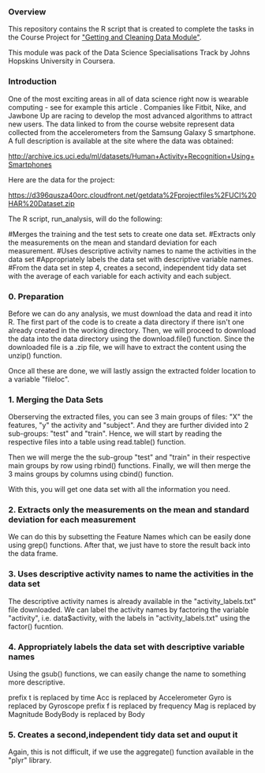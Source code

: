 ### Overview

This repository contains the R script that is created to complete the tasks in the Course Project for ["Getting and Cleaning Data Module"](https://class.coursera.org/getdata-012).

This module was pack of the Data Science Specialisations Track by Johns Hopskins University in Coursera.

### Introduction

One of the most exciting areas in all of data science right now is wearable computing - see for example this article . Companies like Fitbit, Nike, and Jawbone Up are racing to develop the most advanced algorithms to attract new users. The data linked to from the course website represent data collected from the accelerometers from the Samsung Galaxy S smartphone. A full description is available at the site where the data was obtained: 

http://archive.ics.uci.edu/ml/datasets/Human+Activity+Recognition+Using+Smartphones

Here are the data for the project: 

https://d396qusza40orc.cloudfront.net/getdata%2Fprojectfiles%2FUCI%20HAR%20Dataset.zip 

The R script, run_analysis, will do the following:
 
#Merges the training and the test sets to create one data set.
#Extracts only the measurements on the mean and standard deviation for each measurement. 
#Uses descriptive activity names to name the activities in the data set
#Appropriately labels the data set with descriptive variable names. 
#From the data set in step 4, creates a second, independent tidy data set with the average of each variable for each activity and each subject.

### 0. Preparation

Before we can do any analysis, we must download the data and read it into R.
The first part of the code is to create a data directory if there isn't one already created in the working directory. Then, we will proceed to download the data into the data directory using the download.file() function. Since the downloaded file is a .zip file, we will have to extract the content using the unzip() function.

Once all these are done, we will lastly assign the extracted folder location to a variable "fileloc".

### 1. Merging the Data Sets

Oberserving the extracted files, you can see 3 main groups of files: "X" the features, "y" the activity and "subject". And they are further divided into 2 sub-groups: "test" and "train". Hence, we will start by reading the respective files into a table using read.table() function.

Then we will merge the the sub-group "test" and "train" in their respective main groups by row using rbind() functions.
Finally, we will then merge the 3 mains groups by columns using cbind() function.

With this, you will get one data set with all the information you need.

### 2. Extracts only the measurements on the mean and standard deviation for each measurement

We can do this by subsetting the Feature Names which can be easily done using grep() functions.
After that, we just have to store the result back into the data frame.

### 3. Uses descriptive activity names to name the activities in the data set

The descriptive activity names is already available in the "activity_labels.txt" file downloaded. We can label the activity names by factoring the variable "activity", i.e. data$activity, with the labels in "activity_labels.txt" using the factor() fucntion.

### 4. Appropriately labels the data set with descriptive variable names

Using the gsub() functions, we can easily change the name to something more descriptive.

prefix t is replaced by time
Acc is replaced by Accelerometer
Gyro is replaced by Gyroscope
prefix f is replaced by frequency
Mag is replaced by Magnitude
BodyBody is replaced by Body

### 5. Creates a second,independent tidy data set and ouput it

Again, this is not difficult, if we use the aggregate() function available in the "plyr" library.
